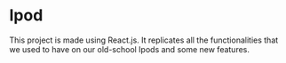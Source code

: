 # Ipod
This project is made using React.js. It replicates all the functionalities that we used to have on our old-school Ipods and some new features. 
